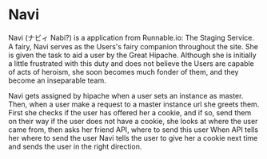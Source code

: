 # Navi

Navi (ナビィ Nabi?) is a application from Runnable.io: The Staging Service.
A fairy, Navi serves as the Users's fairy companion throughout the site.
She is given the task to aid a user by the Great Hipache.
Although she is initially a little frustrated with this duty and does not believe the Users are capable of acts of heroism,
she soon becomes much fonder of them, and they become an inseparable team.

Navi gets assigned by hipache when a user sets an instance as master.
Then, when a user make a request to a master instance url she greets them.
First she checks if the user has offered her a cookie, and if so, send them on their way
if the user does not have a cookie, she looks at where the user came from, then asks her friend API, where to send this user
When API tells her where to send the user Navi tells the user to give her a cookie next time and sends the user in the right direction.
